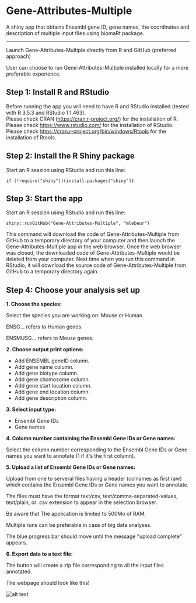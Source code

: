 Gene-Attributes-Multiple
========
A shiny app that obtains Ensembl gene ID, gene names, the coordinates and description of multiple input files using biomaRt package. 

*****

Launch Gene-Attributes-Multiple directly from R and GitHub (preferred approach)

User can choose to run Gene-Attributes-Multiple installed locally for a more preferable experience.

## Step 1: Install R and RStudio

Before running the app you will need to have R and RStudio installed (tested with R 3.5.3 and RStudio 1.1.463).  
Please check CRAN (<a href="https://cran.r-project.org/" target="_blank">https://cran.r-project.org/</a>) for the installation of R.  
Please check <a href="https://www.rstudio.com/" target="_blank">https://www.rstudio.com/</a> for the installation of RStudio. 
Please check <a href="https://cran.r-project.org/bin/windows/Rtools/" target="_blank">https://cran.r-project.org/bin/windows/Rtools</a> for the installation of Rtools.

## Step 2: Install the R Shiny package

Start an R session using RStudio and run this line:  
```
if (!require("shiny")){install.packages("shiny")}
```

## Step 3: Start the app  

Start an R session using RStudio and run this line:  
```
shiny::runGitHub("Gene-Attributes-Multiple", "mlebeur")
```
This command will download the code of Gene-Attributes-Multiple from GitHub to a temporary directory of your computer and then launch the Gene-Attributes-Multiple app in the web browser. Once the web browser was closed, the downloaded code of Gene-Attributes-Multiple would be deleted from your computer. Next time when you run this command in RStudio, it will download the source code of Gene-Attributes-Multiple from GitHub to a temporary directory again. 

## Step 4: Choose your analysis set up  

**1. Choose the species:**

Select the species you are working on: Mouse or Human.

ENSG... refers to Human genes.

ENSMUSG... refers to Mouse genes.

**2. Choose output print options:**

- Add ENSEMBL geneID column.
- Add gene name column.
- Add gene biotype column.
- Add gene chomosome column.
- Add gene start location column.
- Add gene end location column.
- Add gene description column.

**3. Select input type:**

- Ensembl Gene IDs
- Gene names 

**4. Column number containing the Ensembl Gene IDs or Gene names:**

Select the column number corresponding to the Ensembl Gene IDs or Gene names you want to annotate (1 if it's the first column).

**5. Upload a list of Ensembl Gene IDs or Gene names:**

Upload from one to serveral files having a header (colnames as first raw) which contains the Ensembl Gene IDs or Gene names you want to annotate.

The files must have the format text/csv, text/comma-separated-values, text/plain, or .csv extension to appear in the selection browser.

Be aware that The application is limited to 500Mo of RAM.

Multiple runs can be preferable in case of big data analyses.

The blue progress bar should move until the message \"upload complete\" appears.


**6. Export data to a text file:**

The button will create a zip file corresponding to all the input files annotated.

The webpage should look like this!

![alt text](https://github.com/mlebeur/ShinyFlowClean/blob/master/FlowClean_interface.png)
